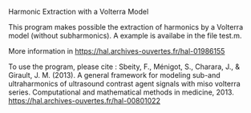 Harmonic Extraction with a Volterra Model 

This program makes possible the extraction of harmonics by a Volterra model (without subharmonics). A example is availabe in the file test.m. 

More information in https://hal.archives-ouvertes.fr/hal-01986155

To use the program, please cite :
Sbeity, F., Ménigot, S., Charara, J., & Girault, J. M. (2013). A general framework for modeling sub-and ultraharmonics of ultrasound contrast agent signals with miso volterra series. Computational and mathematical methods in medicine, 2013. https://hal.archives-ouvertes.fr/hal-00801022

